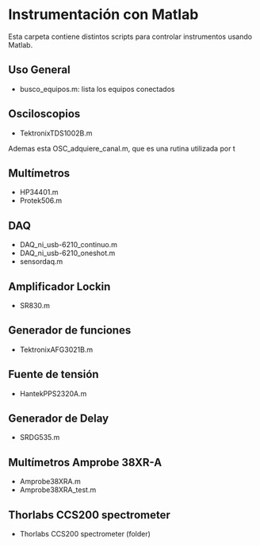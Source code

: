 Instrumentación con Matlab
==========================

Esta carpeta contiene distintos scripts para controlar instrumentos
usando Matlab.


Uso General
-----------

 * busco_equipos.m: lista los equipos conectados


Osciloscopios
-------------

 * TektronixTDS1002B.m

Ademas esta OSC_adquiere_canal.m, que es una rutina utilizada por t


Multímetros
-----------

 * HP34401.m
 * Protek506.m
 

DAQ
---

 * DAQ_ni_usb-6210_continuo.m
 * DAQ_ni_usb-6210_oneshot.m
 * sensordaq.m


Amplificador Lockin
-------------------

  * SR830.m


Generador de funciones
----------------------

  * TektronixAFG3021B.m


Fuente de tensión
-----------------

  * HantekPPS2320A.m


Generador de Delay
------------------

  * SRDG535.m

Multímetros Amprobe 38XR-A
------------------

  * Amprobe38XRA.m
  * Amprobe38XRA_test.m

  
Thorlabs CCS200 spectrometer
------------------

  * Thorlabs CCS200 spectrometer (folder)